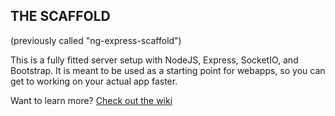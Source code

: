 ## THE SCAFFOLD
(previously called "ng-express-scaffold")

This is a fully fitted server setup with NodeJS, Express, SocketIO, and Bootstrap.
It is meant to be used as a starting point for webapps, so you can get to working on
your actual app faster.

Want to learn more? [Check out the wiki](https://github.com/NathanMarq/scaffold/wiki "scaffold wiki")
